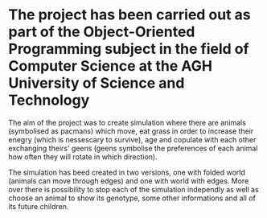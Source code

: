 # The project has been carried out as part of the Object-Oriented Programming subject in the field of Computer Science at the AGH University of Science and Technology

The aim of the project was to create simulation where there are animals (symbolised as pacmans) which move, eat grass in order to increase their enegry (which is nessescary to survive), age and copulate with each other exchanging theirs' geens (geens symbolise the preferences of each animal how often they will rotate in which direction).

The simulation has beed created in two versions, one with folded world (animals can move through edges) and one with world with edges. More over there is possibility to stop each of the simulation independly as well as choose an animal to show its genotype, some other informations and all of its future children.
